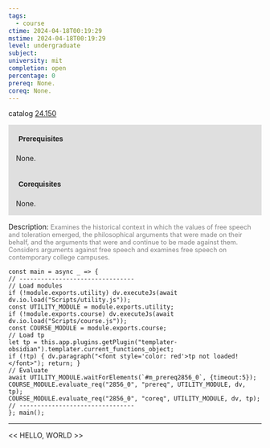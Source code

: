 ```yaml
---
tags:
  - course
ctime: 2024-04-18T00:19:29
mstime: 2024-04-18T00:19:29
level: undergraduate
subject: 
university: mit
completion: open
percentage: 0
prereq: None.
coreq: None.
---
```


catalog [24.150](http://student.mit.edu/catalog/m24a.html#24.150)

<span style="display: block; padding: 15px; background-color: rgb(100, 100, 100, 0.2);"><font id="m_prereq2856_0" style="display: block; font-family: Arial, sans-serif; font-weight: bold; padding: 5px">Prerequisites</font><br><span id="prereq2856_0">None.</span></span>
<span style="display: block; padding: 15px; background-color: rgb(100, 100, 100, 0.2);"><font id="m_coreq2856_0" style="display: block; font-family: Arial, sans-serif; font-weight: bold; padding: 5px">Corequisites</font><br><span id="coreq2856_0">None.</span></span>

<font style="">Description:</font>
<font style="color: grey; font-size: 0.8rem;">Examines the historical context in which the values of free speech and toleration emerged, the philosophical arguments that were made on their behalf, and the arguments that were and continue to be made against them. Considers arguments against free speech and examines free speech on contemporary college campuses.</font>

```dataviewjs
const main = async _ => {
// --------------------------------
// Load modules
if (!module.exports.utility) dv.executeJs(await dv.io.load("Scripts/utility.js"));
const UTILITY_MODULE = module.exports.utility;
if (!module.exports.course) dv.executeJs(await dv.io.load("Scripts/course.js"));
const COURSE_MODULE = module.exports.course;
// Load tp
let tp = this.app.plugins.getPlugin("templater-obsidian").templater.current_functions_object;
if (!tp) { dv.paragraph("<font style='color: red'>tp not loaded!</font>"); return; }
// Evaluate
await UTILITY_MODULE.waitForElements(`#m_prereq2856_0`, {timeout:5});
COURSE_MODULE.evaluate_req("2856_0", "prereq", UTILITY_MODULE, dv, tp);
COURSE_MODULE.evaluate_req("2856_0", "coreq", UTILITY_MODULE, dv, tp);
// --------------------------------
}; main();
```

---

<< HELLO, WORLD >>
